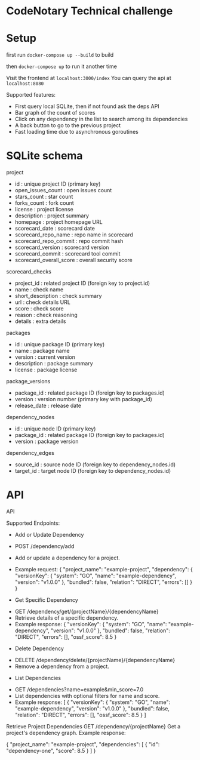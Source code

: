 # CodeNotary Technical challenge

# Setup
first run ```docker-compose up --build``` to build

then ```docker-compose up``` to run it another time

Visit the frontend at ```localhost:3000/index```
You can query the api at ```localhost:8080```

Supported features:
  - First query local SQLite, then if not found ask the deps API
  - Bar graph of the count of scores
  - Click on any dependency in the list to search among its dependencies
  - A back button to go to the previous project
  - Fast loading time due to asynchronous goroutines

# SQLite schema

project
- id : unique project ID (primary key)
- open_issues_count : open issues count
- stars_count : star count
- forks_count : fork count
- license : project license
- description : project summary
- homepage : project homepage URL
- scorecard_date : scorecard date
- scorecard_repo_name : repo name in scorecard
- scorecard_repo_commit : repo commit hash
- scorecard_version : scorecard version
- scorecard_commit : scorecard tool commit
- scorecard_overall_score : overall security score

scorecard_checks
- project_id : related project ID (foreign key to project.id)
- name : check name
- short_description : check summary
- url : check details URL
- score : check score
- reason : check reasoning
- details : extra details

packages
- id : unique package ID (primary key)
- name : package name
- version : current version
- description : package summary
- license : package license

package_versions
- package_id : related package ID (foreign key to packages.id)
- version : version number (primary key with package_id)
- release_date : release date

dependency_nodes
- id : unique node ID (primary key)
- package_id : related package ID (foreign key to packages.id)
- version : package version

dependency_edges
- source_id : source node ID (foreign key to dependency_nodes.id)
- target_id : target node ID (foreign key to dependency_nodes.id)


# API

API

Supported Endpoints:
* Add or Update Dependency
- POST /dependency/add
- Add or update a dependency for a project.

- Example request:
{
  "project_name": "example-project",
  "dependency": {
    "versionKey": {
      "system": "GO",
      "name": "example-dependency",
      "version": "v1.0.0"
    },
    "bundled": false,
    "relation": "DIRECT",
    "errors": []
  }
}

* Get Specific Dependency
- GET /dependency/get/{projectName}/{dependencyName}
- Retrieve details of a specific dependency.
- Example response:
{
  "versionKey": {
    "system": "GO",
    "name": "example-dependency",
    "version": "v1.0.0"
  },
  "bundled": false,
  "relation": "DIRECT",
  "errors": [],
  "ossf_score": 8.5
}

* Delete Dependency
- DELETE /dependency/delete/{projectName}/{dependencyName}
- Remove a dependency from a project.

* List Dependencies
- GET /dependencies?name=example&min_score=7.0
- List dependencies with optional filters for name and score.
- Example response:
[
  {
    "versionKey": {
      "system": "GO",
      "name": "example-dependency",
      "version": "v1.0.0"
    },
    "bundled": false,
    "relation": "DIRECT",
    "errors": [],
    "ossf_score": 8.5
  }
]

Retrieve Project Dependencies
GET /dependency/{projectName}
Get a project's dependency graph.
Example response:

{
  "project_name": "example-project",
  "dependencies": [
    {
      "id": "dependency-one",
      "score": 8.5
    }
  ]
}
